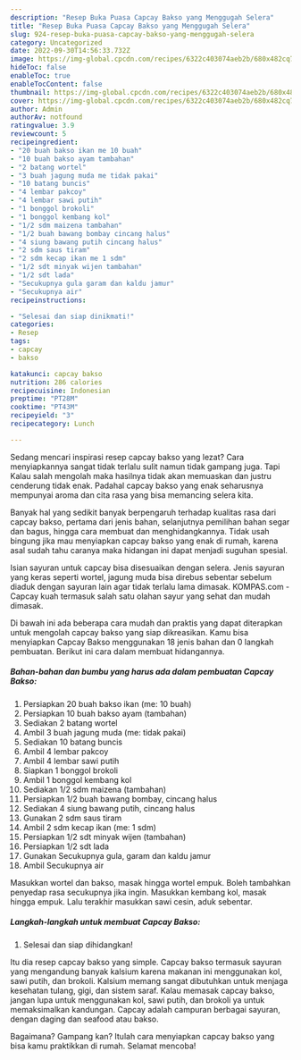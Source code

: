 ```yaml
---
description: "Resep Buka Puasa Capcay Bakso yang Menggugah Selera"
title: "Resep Buka Puasa Capcay Bakso yang Menggugah Selera"
slug: 924-resep-buka-puasa-capcay-bakso-yang-menggugah-selera
category: Uncategorized
date: 2022-09-30T14:56:33.732Z
image: https://img-global.cpcdn.com/recipes/6322c403074aeb2b/680x482cq70/capcay-bakso-foto-resep-utama.jpg
hideToc: false
enableToc: true
enableTocContent: false
thumbnail: https://img-global.cpcdn.com/recipes/6322c403074aeb2b/680x482cq70/capcay-bakso-foto-resep-utama.jpg
cover: https://img-global.cpcdn.com/recipes/6322c403074aeb2b/680x482cq70/capcay-bakso-foto-resep-utama.jpg
author: Admin
authorAv: notfound
ratingvalue: 3.9
reviewcount: 5
recipeingredient:
- "20 buah bakso ikan me 10 buah"
- "10 buah bakso ayam tambahan"
- "2 batang wortel"
- "3 buah jagung muda me tidak pakai"
- "10 batang buncis"
- "4 lembar pakcoy"
- "4 lembar sawi putih"
- "1 bonggol brokoli"
- "1 bonggol kembang kol"
- "1/2 sdm maizena tambahan"
- "1/2 buah bawang bombay cincang halus"
- "4 siung bawang putih cincang halus"
- "2 sdm saus tiram"
- "2 sdm kecap ikan me 1 sdm"
- "1/2 sdt minyak wijen tambahan"
- "1/2 sdt lada"
- "Secukupnya gula garam dan kaldu jamur"
- "Secukupnya air"
recipeinstructions:

- "Selesai dan siap dinikmati!"
categories:
- Resep
tags:
- capcay
- bakso

katakunci: capcay bakso 
nutrition: 286 calories
recipecuisine: Indonesian
preptime: "PT28M"
cooktime: "PT43M"
recipeyield: "3"
recipecategory: Lunch

---
```



Sedang mencari inspirasi resep capcay bakso yang lezat? Cara menyiapkannya sangat tidak terlalu sulit namun tidak gampang juga. Tapi Kalau salah mengolah maka hasilnya tidak akan memuaskan dan justru cenderung tidak enak. Padahal capcay bakso yang enak seharusnya mempunyai aroma dan cita rasa yang bisa memancing selera kita.


Banyak hal yang sedikit banyak berpengaruh terhadap kualitas rasa dari capcay bakso, pertama dari jenis bahan, selanjutnya pemilihan bahan segar dan bagus, hingga cara membuat dan menghidangkannya. Tidak usah bingung jika mau menyiapkan capcay bakso yang enak di rumah, karena asal sudah tahu caranya maka hidangan ini dapat menjadi suguhan spesial.

Isian sayuran untuk capcay bisa disesuaikan dengan selera. Jenis sayuran yang keras seperti wortel, jagung muda bisa direbus sebentar sebelum diaduk dengan sayuran lain agar tidak terlalu lama dimasak. KOMPAS.com - Capcay kuah termasuk salah satu olahan sayur yang sehat dan mudah dimasak.


Di bawah ini ada beberapa cara mudah dan praktis yang dapat diterapkan untuk mengolah capcay bakso yang siap dikreasikan. Kamu bisa menyiapkan Capcay Bakso menggunakan 18 jenis bahan dan 0 langkah pembuatan. Berikut ini cara dalam membuat hidangannya.

<!--inarticleads1-->

##### Bahan-bahan dan bumbu yang harus ada dalam pembuatan Capcay Bakso:

1. Persiapkan 20 buah bakso ikan (me: 10 buah)
1. Persiapkan 10 buah bakso ayam (tambahan)
1. Sediakan 2 batang wortel
1. Ambil 3 buah jagung muda (me: tidak pakai)
1. Sediakan 10 batang buncis
1. Ambil 4 lembar pakcoy
1. Ambil 4 lembar sawi putih
1. Siapkan 1 bonggol brokoli
1. Ambil 1 bonggol kembang kol
1. Sediakan 1/2 sdm maizena (tambahan)
1. Persiapkan 1/2 buah bawang bombay, cincang halus
1. Sediakan 4 siung bawang putih, cincang halus
1. Gunakan 2 sdm saus tiram
1. Ambil 2 sdm kecap ikan (me: 1 sdm)
1. Persiapkan 1/2 sdt minyak wijen (tambahan)
1. Persiapkan 1/2 sdt lada
1. Gunakan Secukupnya gula, garam dan kaldu jamur
1. Ambil Secukupnya air


Masukkan wortel dan bakso, masak hingga wortel empuk. Boleh tambahkan penyedap rasa secukupnya jika ingin. Masukkan kembang kol, masak hingga empuk. Lalu terakhir masukkan sawi cesin, aduk sebentar. 

<!--inarticleads2-->

##### Langkah-langkah untuk membuat Capcay Bakso:


1. Selesai dan siap dihidangkan!

Itu dia resep capcay bakso yang simple. Capcay bakso termasuk sayuran yang mengandung banyak kalsium karena makanan ini menggunakan kol, sawi putih, dan brokoli. Kalsium memang sangat dibutuhkan untuk menjaga kesehatan tulang, gigi, dan sistem saraf. Kalau memasak capcay bakso, jangan lupa untuk menggunakan kol, sawi putih, dan brokoli ya untuk memaksimalkan kandungan. Capcay adalah campuran berbagai sayuran, dengan daging dan seafood atau bakso. 

Bagaimana? Gampang kan? Itulah cara menyiapkan capcay bakso yang bisa kamu praktikkan di rumah. Selamat mencoba!
